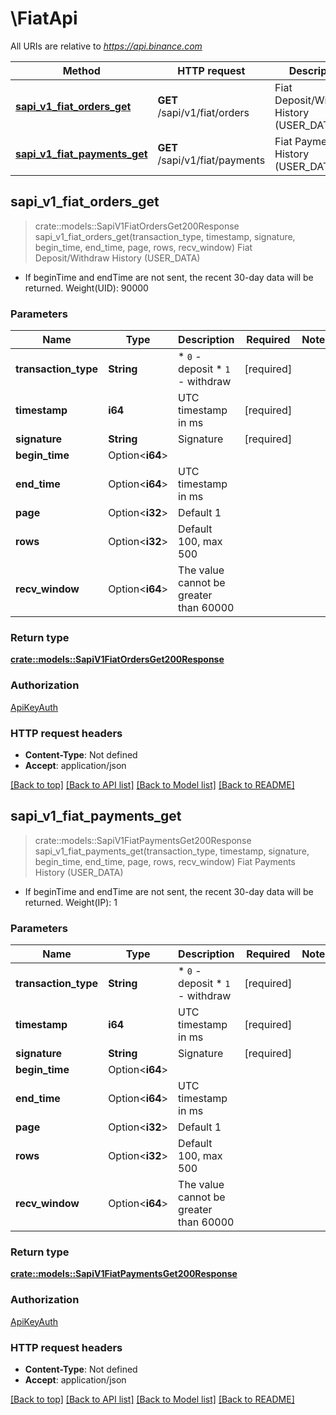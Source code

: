 # \FiatApi

All URIs are relative to *https://api.binance.com*

Method | HTTP request | Description
------------- | ------------- | -------------
[**sapi_v1_fiat_orders_get**](FiatApi.md#sapi_v1_fiat_orders_get) | **GET** /sapi/v1/fiat/orders | Fiat Deposit/Withdraw History (USER_DATA)
[**sapi_v1_fiat_payments_get**](FiatApi.md#sapi_v1_fiat_payments_get) | **GET** /sapi/v1/fiat/payments | Fiat Payments History (USER_DATA)



## sapi_v1_fiat_orders_get

> crate::models::SapiV1FiatOrdersGet200Response sapi_v1_fiat_orders_get(transaction_type, timestamp, signature, begin_time, end_time, page, rows, recv_window)
Fiat Deposit/Withdraw History (USER_DATA)

- If beginTime and endTime are not sent, the recent 30-day data will be returned.  Weight(UID): 90000

### Parameters


Name | Type | Description  | Required | Notes
------------- | ------------- | ------------- | ------------- | -------------
**transaction_type** | **String** | * `0` - deposit * `1` - withdraw | [required] |
**timestamp** | **i64** | UTC timestamp in ms | [required] |
**signature** | **String** | Signature | [required] |
**begin_time** | Option<**i64**> |  |  |
**end_time** | Option<**i64**> | UTC timestamp in ms |  |
**page** | Option<**i32**> | Default 1 |  |
**rows** | Option<**i32**> | Default 100, max 500 |  |
**recv_window** | Option<**i64**> | The value cannot be greater than 60000 |  |

### Return type

[**crate::models::SapiV1FiatOrdersGet200Response**](_sapi_v1_fiat_orders_get_200_response.md)

### Authorization

[ApiKeyAuth](../README.md#ApiKeyAuth)

### HTTP request headers

- **Content-Type**: Not defined
- **Accept**: application/json

[[Back to top]](#) [[Back to API list]](../README.md#documentation-for-api-endpoints) [[Back to Model list]](../README.md#documentation-for-models) [[Back to README]](../README.md)


## sapi_v1_fiat_payments_get

> crate::models::SapiV1FiatPaymentsGet200Response sapi_v1_fiat_payments_get(transaction_type, timestamp, signature, begin_time, end_time, page, rows, recv_window)
Fiat Payments History (USER_DATA)

- If beginTime and endTime are not sent, the recent 30-day data will be returned.  Weight(IP): 1

### Parameters


Name | Type | Description  | Required | Notes
------------- | ------------- | ------------- | ------------- | -------------
**transaction_type** | **String** | * `0` - deposit * `1` - withdraw | [required] |
**timestamp** | **i64** | UTC timestamp in ms | [required] |
**signature** | **String** | Signature | [required] |
**begin_time** | Option<**i64**> |  |  |
**end_time** | Option<**i64**> | UTC timestamp in ms |  |
**page** | Option<**i32**> | Default 1 |  |
**rows** | Option<**i32**> | Default 100, max 500 |  |
**recv_window** | Option<**i64**> | The value cannot be greater than 60000 |  |

### Return type

[**crate::models::SapiV1FiatPaymentsGet200Response**](_sapi_v1_fiat_payments_get_200_response.md)

### Authorization

[ApiKeyAuth](../README.md#ApiKeyAuth)

### HTTP request headers

- **Content-Type**: Not defined
- **Accept**: application/json

[[Back to top]](#) [[Back to API list]](../README.md#documentation-for-api-endpoints) [[Back to Model list]](../README.md#documentation-for-models) [[Back to README]](../README.md)

